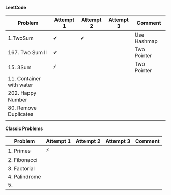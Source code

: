 
**LeetCode**

| Problem                  | Attempt 1 | Attempt 2 | Attempt 3 | Comment     |
| ------------------------ | --------- | --------- | --------- | ----------- |
| 1.TwoSum                 | ✔         | ✔         |           | Use Hashmap |
| 167. Two Sum II          | ✔         |           |           | Two Pointer |
| 15. 3Sum                 | ⚡         |           |           | Two Pointer |
| 11. Container with water |           |           |           |             |
| 202. Happy Number        |           |           |           |             |
| 80. Remove Duplicates    |           |           |           |             |
|                          |           |           |           |             |

**Classic Problems**


| Problem       | Attempt 1 | Attempt 2 | Attempt 3 | Comment |
| ------------- | --------- | --------- | --------- | ------- |
| 1. Primes     | ⚡         |           |           |         |
| 2. Fibonacci  |           |           |           |         |
| 3. Factorial  |           |           |           |         |
| 4. Palindrome |           |           |           |         |
| 5.            |           |           |           |         |

